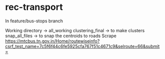 # rec-transport

In feature/bus-stops branch

Working directory -> all_working
clustering_final -> to make clusters
snap_all_files -> to snap the centroids to roads
Scrape 
https://mtcbus.tn.gov.in/Home/routewiseinfo?csrf_test_name=7c5f6f44c6fe5925cfa767f51c4671c9&selroute=66&submit=
